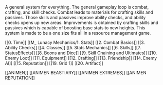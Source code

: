 A general system for everything. The general gameplay loop is combat, crafting, and skill checks. Combat leads to materials for crafting skills and passives. Those skills and passives improve ability checks, and ability checks opens up new areas. Improvements is obtained by crafting skills and passives which is capable of boosting base stats to new heights. This system is made to be a one size fits all in a resource management game.

[[0. Time]]
[[M_ Lunacy Mechanics/1. Stats]]
[[2. Combat Basics]]
[[3. Ability Checks]]
[[4. Classes]]
[[5. Stats Mechanics]]
[[6. Skills]]
[[7. StatusEffects]]
[[8. Boons and Dice]]
[[9. Skill Chaining and Ultimates]]
[[10. Enemy Loot]]
[[11. Equipment]]
[[12. Crafting]]
[[13. Friendship]]
[[14. Enemy AI]]
[[15. Reputation]]
[[19. Grid 1]]
[[20. Artifact]]

[[ANIMEN]]
[[ANIMEN BEASTIARY]]
[[ANIMEN EXTREMES]]
[[ANIMEN REPUTATION]]